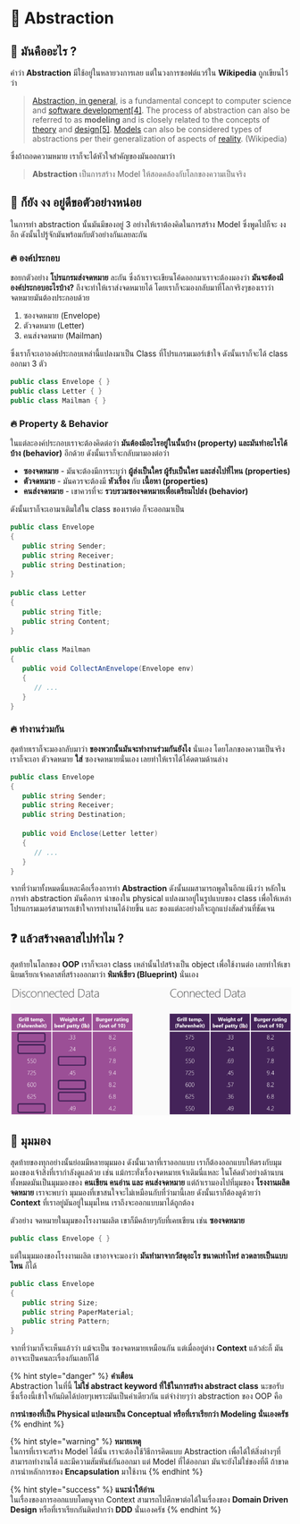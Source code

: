 # 💖 Abstraction

## 🤔 มันคืออะไร ?

คำว่า **Abstraction** มีใช้อยู่ในหลายวงการเลย แต่ในวงการซอฟต์แวร์ใน **Wikipedia** ถูกเขียนไว้ว่า

> [Abstraction, in general](https://en.wikipedia.org/wiki/Abstraction), is a fundamental concept to computer science and [software development](https://en.wikipedia.org/wiki/Software_development)[\[4\]](https://en.wikipedia.org/wiki/Abstraction_%28computer_science%29#cite_note-4). The process of abstraction can also be referred to as **modeling** and is closely related to the concepts of [theory](https://en.wikipedia.org/wiki/Theory) and [design](https://en.wikipedia.org/wiki/Design)[\[5\]](https://en.wikipedia.org/wiki/Abstraction_%28computer_science%29#cite_note-5). [Models](https://en.wikipedia.org/wiki/Conceptual_model) can also be considered types of abstractions per their generalization of aspects of [reality](https://en.wikipedia.org/wiki/Reality). \(Wikipedia\)

ซึ่งถ้าถอดความหมาย เราก็จะได้หัวใจสำคัญของมันออกมาว่า

> **Abstraction** เป็นการสร้าง Model ให้สอดคล้องกับโลกของความเป็นจริง

## 🤨 ก็ยัง งง อยู่ดีขอตัวอย่างหน่อย

ในการทำ abstraction นั้นมันมีของอยู่ 3 อย่างให้เราต้องคิดในการสร้าง Model ซึ่งพูดไปก็จะ งง อีก ดังนั้นไปรู้จักมันพร้อมกับตัวอย่างกันเลยละกัน

### 🔥 องค์ประกอบ

ขอยกตัวอย่าง **โปรแกรมส่งจดหมาย** ละกัน ซึ่งถ้าเราจะเขียนโค้ดออกมาเราจะต้องมองว่า **มันจะต้องมีองค์ประกอบอะไรบ้าง?** ถึงจะทำให้เราส่งจดหมายได้ โดยเราก็จะมองกลับมาที่โลกจริงๆของเราว่าจดหมายมันต้องประกอบด้วย

1. ซองจดหมาย \(Envelope\)
2. ตัวจดหมาย \(Letter\)
3. คนส่งจดหมาย \(Mailman\)

ซึ่งเราก็จะเอาองค์ประกอบเหล่านี้แปลงมาเป็น Class ที่โปรแกรมเมอร์เข้าใจ ดังนั้นเราก็จะได้ class ออกมา 3 ตัว

```csharp
public class Envelope { }
public class Letter { }
public class Mailman { }
```

### 🔥 Property & Behavior

ในแต่ละองค์ประกอบเราจะต้องคิดต่อว่า **มันต้องมีอะไรอยู่ในนั้นบ้าง \(property\) และมันทำอะไรได้บ้าง \(behavior\)** อีกด้วย  ดังนั้นเราก็จะกลับมามองต่อว่า

* **ซองจดหมาย** - มันจะต้องมีการระบุว่า **ผู้ส่งเป็นใคร ผู้รับเป็นใคร และส่งไปที่ไหน \(properties\)**
* **ตัวจดหมาย** - มันควรจะต้องมี **หัวเรื่อง** กับ **เนื้อหา \(properties\)**
* **คนส่งจดหมาย** - เขาควรที่จะ **รวบรวมซองจดหมายเพื่อเตรียมไปส่ง \(behavior\)**

ดังนั้นเราก็จะเอามาเติมใส่ใน class ของเราต่อ ก็จะออกมาเป็น

```csharp
public class Envelope
{
   public string Sender;
   public string Receiver;
   public string Destination;
}

public class Letter
{
   public string Title;
   public string Content;
}

public class Mailman
{
   public void CollectAnEnvelope(Envelope env)
   {
      // ...
   }
}
```

### 🔥 ทำงานร่วมกัน

สุดท้ายเราก็จะมองกลับมาว่า **ของพวกนั้นมันจะทำงานร่วมกันยังไง** นั่นเอง โดยโลกของความเป็นจริง เราก็จะเอา ตัวจดหมาย **ใส่** ซองจดหมายนั่นเอง เลยทำให้เราได้โค้ดตามด้านล่าง

```csharp
public class Envelope
{
   public string Sender;
   public string Receiver;
   public string Destination;
   
   public void Enclose(Letter letter)
   {
      // ...
   }
}
```

จากที่ว่ามาทั้งหมดนี่แหละคือเรื่องการทำ **Abstraction** ดังนั้นผมสามารถพูดในอีกแง่นึงว่า หลักในการทำ abstraction มันคือการ นำของใน physical แปลงมาอยู่ในรูปแบบของ class เพื่อให้เหล่าโปรแกรมเมอร์สามารถเข้าใจการทำงานได้ง่ายขึ้น และ ของแต่ละอย่างก็จะถูกแบ่งสัดส่วนที่ชัดเจน

## ❓ แล้วสร้างคลาสไปทำไม ?

สุดท้ายในโลกของ **OOP** เราก็จะเอา class เหล่านั้นไปสร้างเป็น object เพื่อใช้งานต่อ เลยทำให้เขานิยมเรียกเจ้าคลาสที่สร้างออกมาว่า **พิมพ์เขียว \(Blueprint\)** นั่นเอง

![Blueprint](../../.gitbook/assets/image%20%28409%29.png)

## 🔎 มุมมอง

สุดท้ายของทุกอย่างนั้นย่อมมีหลายมุมมอง ดังนั้นเวลาที่เราออกแบบ เราก็ต้องออกแบบให้ตรงกับมุมมองของเจ้าสิ่งที่เรากำลังดูแลด้วย เช่น แม้กระทั่งเรื่องจดหมายเจ้าเดิมนี่แหละ ในโค้ดตัวอย่างด้านบนทั้งหมดมันเป็นมุมมองของ **คนเขียน คนอ่าน และ คนส่งจดหมาย** แต่ถ้าเรามองไปที่มุมของ **โรงงานผลิตจดหมาย** เราจะพบว่า มุมมองที่เขาสนใจจะไม่เหมือนกับที่ว่ามานี้เลย ดังนั้นเราก็ต้องดูด้วยว่า **Context** ที่เราอยู่มันอยู่ในมุมไหน เราถึงจะออกแบบมาได้ถูกต้อง 

ตัวอย่าง จดหมายในมุมของโรงงานผลิต เขาก็มีคล้ายๆกับที่เคยเขียน เช่น **ซองจดหมาย**

```csharp
public class Envelope { }
```

แต่ในมุมมองของโรงงานผลิต เขาอาจจะมองว่า **มันทำมาจากวัสดุอะไร ขนาดเท่าไหร่ ลวดลายเป็นแบบไหน** ก็ได้

```csharp
public class Envelope
{
   public string Size;
   public string PaperMaterial;
   public string Pattern;
}
```

จากที่ว่ามาก็จะเห็นแล้วว่า แม้จะเป็น ซองจดหมายเหมือนกัน แต่เมื่ออยู่ต่าง **Context** แล้วล่ะก็ มันอาจจะเป็นคนละเรื่องกันเลยก็ได้

{% hint style="danger" %}
**คำเตือน**  
Abstraction ในที่นี้ **ไม่ใช่ abstract keyword ที่ใช้ในการสร้าง abstract class** นะขอรับ ซึ่งเรื่องนี้เข้าใจกันผิดได้บ่อยๆเพราะมันเป็นคำเดียวกัน แต่จำง่ายๆว่า abstraction ของ OOP คือ

**การนำของที่เป็น Physical แปลงมาเป็น Conceptual หรือที่เราเรียกว่า Modeling นั่นเองครัช**
{% endhint %}

{% hint style="warning" %}
**หมายเหตุ**  
ในการที่เราจะสร้าง Model ได้นั้น เราจะต้องใช้วิธีการคิดแบบ Abstraction เพื่อได้ให้สิ่งต่างๆที่สามารถทำงานได้ และมีความสัมพันธ์กันออกมา แต่ Model ที่ได้ออกมา มันจะยังไม่ใช่ของที่ดี ถ้าขาดการนำหลักการของ **Encapsulation** มาใช้งาน
{% endhint %}

{% hint style="success" %}
**แนะนำให้อ่าน**  
ในเรื่องของการออกแบบโดยดูจาก Context สามารถไปศึกษาต่อได้ในเรื่องของ **Domain Driven Design** หรือที่เราเรียกกันติดปากว่า **DDD** นั่นเองครัช
{% endhint %}

